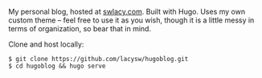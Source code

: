 My personal blog, hosted at [swlacy.com](https://swlacy.com). Built with Hugo. Uses my own custom theme – feel free to use it as you wish, though it is a little messy in terms of organization, so bear that in mind.

Clone and host locally:
```
$ git clone https://github.com/lacysw/hugoblog.git
$ cd hugoblog && hugo serve
```
